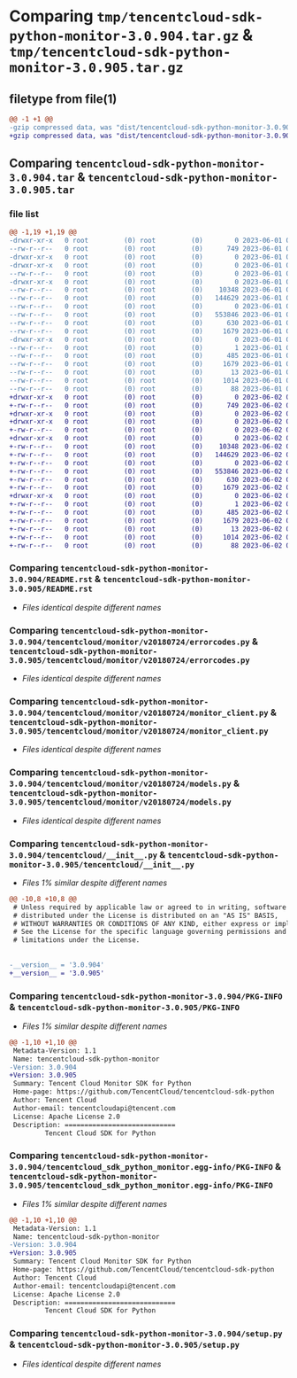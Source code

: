 # Comparing `tmp/tencentcloud-sdk-python-monitor-3.0.904.tar.gz` & `tmp/tencentcloud-sdk-python-monitor-3.0.905.tar.gz`

## filetype from file(1)

```diff
@@ -1 +1 @@
-gzip compressed data, was "dist/tencentcloud-sdk-python-monitor-3.0.904.tar", last modified: Thu Jun  1 02:41:43 2023, max compression
+gzip compressed data, was "dist/tencentcloud-sdk-python-monitor-3.0.905.tar", last modified: Fri Jun  2 00:33:33 2023, max compression
```

## Comparing `tencentcloud-sdk-python-monitor-3.0.904.tar` & `tencentcloud-sdk-python-monitor-3.0.905.tar`

### file list

```diff
@@ -1,19 +1,19 @@
-drwxr-xr-x   0 root         (0) root         (0)        0 2023-06-01 02:41:43.000000 tencentcloud-sdk-python-monitor-3.0.904/
--rw-r--r--   0 root         (0) root         (0)      749 2023-06-01 02:41:43.000000 tencentcloud-sdk-python-monitor-3.0.904/README.rst
-drwxr-xr-x   0 root         (0) root         (0)        0 2023-06-01 02:41:43.000000 tencentcloud-sdk-python-monitor-3.0.904/tencentcloud/
-drwxr-xr-x   0 root         (0) root         (0)        0 2023-06-01 02:41:43.000000 tencentcloud-sdk-python-monitor-3.0.904/tencentcloud/monitor/
--rw-r--r--   0 root         (0) root         (0)        0 2023-06-01 02:41:43.000000 tencentcloud-sdk-python-monitor-3.0.904/tencentcloud/monitor/__init__.py
-drwxr-xr-x   0 root         (0) root         (0)        0 2023-06-01 02:41:43.000000 tencentcloud-sdk-python-monitor-3.0.904/tencentcloud/monitor/v20180724/
--rw-r--r--   0 root         (0) root         (0)    10348 2023-06-01 02:41:43.000000 tencentcloud-sdk-python-monitor-3.0.904/tencentcloud/monitor/v20180724/errorcodes.py
--rw-r--r--   0 root         (0) root         (0)   144629 2023-06-01 02:41:43.000000 tencentcloud-sdk-python-monitor-3.0.904/tencentcloud/monitor/v20180724/monitor_client.py
--rw-r--r--   0 root         (0) root         (0)        0 2023-06-01 02:41:43.000000 tencentcloud-sdk-python-monitor-3.0.904/tencentcloud/monitor/v20180724/__init__.py
--rw-r--r--   0 root         (0) root         (0)   553846 2023-06-01 02:41:43.000000 tencentcloud-sdk-python-monitor-3.0.904/tencentcloud/monitor/v20180724/models.py
--rw-r--r--   0 root         (0) root         (0)      630 2023-06-01 02:41:43.000000 tencentcloud-sdk-python-monitor-3.0.904/tencentcloud/__init__.py
--rw-r--r--   0 root         (0) root         (0)     1679 2023-06-01 02:41:43.000000 tencentcloud-sdk-python-monitor-3.0.904/PKG-INFO
-drwxr-xr-x   0 root         (0) root         (0)        0 2023-06-01 02:41:43.000000 tencentcloud-sdk-python-monitor-3.0.904/tencentcloud_sdk_python_monitor.egg-info/
--rw-r--r--   0 root         (0) root         (0)        1 2023-06-01 02:41:43.000000 tencentcloud-sdk-python-monitor-3.0.904/tencentcloud_sdk_python_monitor.egg-info/dependency_links.txt
--rw-r--r--   0 root         (0) root         (0)      485 2023-06-01 02:41:43.000000 tencentcloud-sdk-python-monitor-3.0.904/tencentcloud_sdk_python_monitor.egg-info/SOURCES.txt
--rw-r--r--   0 root         (0) root         (0)     1679 2023-06-01 02:41:43.000000 tencentcloud-sdk-python-monitor-3.0.904/tencentcloud_sdk_python_monitor.egg-info/PKG-INFO
--rw-r--r--   0 root         (0) root         (0)       13 2023-06-01 02:41:43.000000 tencentcloud-sdk-python-monitor-3.0.904/tencentcloud_sdk_python_monitor.egg-info/top_level.txt
--rw-r--r--   0 root         (0) root         (0)     1014 2023-06-01 02:41:43.000000 tencentcloud-sdk-python-monitor-3.0.904/setup.py
--rw-r--r--   0 root         (0) root         (0)       88 2023-06-01 02:41:43.000000 tencentcloud-sdk-python-monitor-3.0.904/setup.cfg
+drwxr-xr-x   0 root         (0) root         (0)        0 2023-06-02 00:33:33.000000 tencentcloud-sdk-python-monitor-3.0.905/
+-rw-r--r--   0 root         (0) root         (0)      749 2023-06-02 00:33:33.000000 tencentcloud-sdk-python-monitor-3.0.905/README.rst
+drwxr-xr-x   0 root         (0) root         (0)        0 2023-06-02 00:33:33.000000 tencentcloud-sdk-python-monitor-3.0.905/tencentcloud/
+drwxr-xr-x   0 root         (0) root         (0)        0 2023-06-02 00:33:33.000000 tencentcloud-sdk-python-monitor-3.0.905/tencentcloud/monitor/
+-rw-r--r--   0 root         (0) root         (0)        0 2023-06-02 00:33:33.000000 tencentcloud-sdk-python-monitor-3.0.905/tencentcloud/monitor/__init__.py
+drwxr-xr-x   0 root         (0) root         (0)        0 2023-06-02 00:33:33.000000 tencentcloud-sdk-python-monitor-3.0.905/tencentcloud/monitor/v20180724/
+-rw-r--r--   0 root         (0) root         (0)    10348 2023-06-02 00:33:33.000000 tencentcloud-sdk-python-monitor-3.0.905/tencentcloud/monitor/v20180724/errorcodes.py
+-rw-r--r--   0 root         (0) root         (0)   144629 2023-06-02 00:33:33.000000 tencentcloud-sdk-python-monitor-3.0.905/tencentcloud/monitor/v20180724/monitor_client.py
+-rw-r--r--   0 root         (0) root         (0)        0 2023-06-02 00:33:33.000000 tencentcloud-sdk-python-monitor-3.0.905/tencentcloud/monitor/v20180724/__init__.py
+-rw-r--r--   0 root         (0) root         (0)   553846 2023-06-02 00:33:33.000000 tencentcloud-sdk-python-monitor-3.0.905/tencentcloud/monitor/v20180724/models.py
+-rw-r--r--   0 root         (0) root         (0)      630 2023-06-02 00:33:33.000000 tencentcloud-sdk-python-monitor-3.0.905/tencentcloud/__init__.py
+-rw-r--r--   0 root         (0) root         (0)     1679 2023-06-02 00:33:33.000000 tencentcloud-sdk-python-monitor-3.0.905/PKG-INFO
+drwxr-xr-x   0 root         (0) root         (0)        0 2023-06-02 00:33:33.000000 tencentcloud-sdk-python-monitor-3.0.905/tencentcloud_sdk_python_monitor.egg-info/
+-rw-r--r--   0 root         (0) root         (0)        1 2023-06-02 00:33:33.000000 tencentcloud-sdk-python-monitor-3.0.905/tencentcloud_sdk_python_monitor.egg-info/dependency_links.txt
+-rw-r--r--   0 root         (0) root         (0)      485 2023-06-02 00:33:33.000000 tencentcloud-sdk-python-monitor-3.0.905/tencentcloud_sdk_python_monitor.egg-info/SOURCES.txt
+-rw-r--r--   0 root         (0) root         (0)     1679 2023-06-02 00:33:33.000000 tencentcloud-sdk-python-monitor-3.0.905/tencentcloud_sdk_python_monitor.egg-info/PKG-INFO
+-rw-r--r--   0 root         (0) root         (0)       13 2023-06-02 00:33:33.000000 tencentcloud-sdk-python-monitor-3.0.905/tencentcloud_sdk_python_monitor.egg-info/top_level.txt
+-rw-r--r--   0 root         (0) root         (0)     1014 2023-06-02 00:33:33.000000 tencentcloud-sdk-python-monitor-3.0.905/setup.py
+-rw-r--r--   0 root         (0) root         (0)       88 2023-06-02 00:33:33.000000 tencentcloud-sdk-python-monitor-3.0.905/setup.cfg
```

### Comparing `tencentcloud-sdk-python-monitor-3.0.904/README.rst` & `tencentcloud-sdk-python-monitor-3.0.905/README.rst`

 * *Files identical despite different names*

### Comparing `tencentcloud-sdk-python-monitor-3.0.904/tencentcloud/monitor/v20180724/errorcodes.py` & `tencentcloud-sdk-python-monitor-3.0.905/tencentcloud/monitor/v20180724/errorcodes.py`

 * *Files identical despite different names*

### Comparing `tencentcloud-sdk-python-monitor-3.0.904/tencentcloud/monitor/v20180724/monitor_client.py` & `tencentcloud-sdk-python-monitor-3.0.905/tencentcloud/monitor/v20180724/monitor_client.py`

 * *Files identical despite different names*

### Comparing `tencentcloud-sdk-python-monitor-3.0.904/tencentcloud/monitor/v20180724/models.py` & `tencentcloud-sdk-python-monitor-3.0.905/tencentcloud/monitor/v20180724/models.py`

 * *Files identical despite different names*

### Comparing `tencentcloud-sdk-python-monitor-3.0.904/tencentcloud/__init__.py` & `tencentcloud-sdk-python-monitor-3.0.905/tencentcloud/__init__.py`

 * *Files 1% similar despite different names*

```diff
@@ -10,8 +10,8 @@
 # Unless required by applicable law or agreed to in writing, software
 # distributed under the License is distributed on an "AS IS" BASIS,
 # WITHOUT WARRANTIES OR CONDITIONS OF ANY KIND, either express or implied.
 # See the License for the specific language governing permissions and
 # limitations under the License.
 
 
-__version__ = '3.0.904'
+__version__ = '3.0.905'
```

### Comparing `tencentcloud-sdk-python-monitor-3.0.904/PKG-INFO` & `tencentcloud-sdk-python-monitor-3.0.905/PKG-INFO`

 * *Files 1% similar despite different names*

```diff
@@ -1,10 +1,10 @@
 Metadata-Version: 1.1
 Name: tencentcloud-sdk-python-monitor
-Version: 3.0.904
+Version: 3.0.905
 Summary: Tencent Cloud Monitor SDK for Python
 Home-page: https://github.com/TencentCloud/tencentcloud-sdk-python
 Author: Tencent Cloud
 Author-email: tencentcloudapi@tencent.com
 License: Apache License 2.0
 Description: ============================
         Tencent Cloud SDK for Python
```

### Comparing `tencentcloud-sdk-python-monitor-3.0.904/tencentcloud_sdk_python_monitor.egg-info/PKG-INFO` & `tencentcloud-sdk-python-monitor-3.0.905/tencentcloud_sdk_python_monitor.egg-info/PKG-INFO`

 * *Files 1% similar despite different names*

```diff
@@ -1,10 +1,10 @@
 Metadata-Version: 1.1
 Name: tencentcloud-sdk-python-monitor
-Version: 3.0.904
+Version: 3.0.905
 Summary: Tencent Cloud Monitor SDK for Python
 Home-page: https://github.com/TencentCloud/tencentcloud-sdk-python
 Author: Tencent Cloud
 Author-email: tencentcloudapi@tencent.com
 License: Apache License 2.0
 Description: ============================
         Tencent Cloud SDK for Python
```

### Comparing `tencentcloud-sdk-python-monitor-3.0.904/setup.py` & `tencentcloud-sdk-python-monitor-3.0.905/setup.py`

 * *Files identical despite different names*

